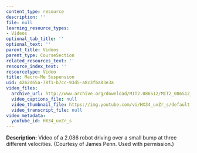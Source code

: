 ```yaml
---
content_type: resource
description: ''
file: null
learning_resource_types:
- Videos
optional_tab_title: ''
optional_text: ''
parent_title: Videos
parent_type: CourseSection
related_resources_text: ''
resource_index_text: ''
resourcetype: Video
title: Macro-Me Suspension
uid: 4262d65a-78f1-b7cc-93d5-a8c3fba83e3a
video_files:
  archive_url: http://www.archive.org/download/MIT2.086S12/MIT2_086S12_unit4_susp_300k.mp4
  video_captions_file: null
  video_thumbnail_file: https://img.youtube.com/vi/HX34_uvZr_s/default.jpg
  video_transcript_file: null
video_metadata:
  youtube_id: HX34_uvZr_s
---
```


 **Description:** Video of a 2.086 robot driving over a small bump at three different velocities. (Courtesy of James Penn. Used with permission.)
